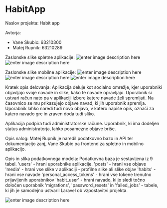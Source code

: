 ﻿# HabitApp
Naslov projekta: Habit app

Avtorja:
- Vane Skubic: 63210300
- Matej Rupnik: 63210289

Zaslonske slike spletne aplikacije:
![enter image description here](https://github.com/VaneSkubic/habit-app-mobile/blob/master/login.png?raw=true)
![enter image description here](https://github.com/VaneSkubic/habit-app-mobile/blob/master/feed.png?raw=true)

Zaslonske slike mobilne aplikacije:
![enter image description here](https://github.com/VaneSkubic/habit-app-mobile/blob/master/login_mobile.jpg?raw=true)
![enter image description here](https://github.com/VaneSkubic/habit-app-mobile/blob/master/feed_mobile.jpg?raw=true)
![enter image description here](https://github.com/VaneSkubic/habit-app-mobile/blob/master/new_post_mobile.jpg?raw=true)

Kratek opis delovanja:
Aplikacija deluje kot socialno omrežje, kjer uporabniki objavljajo svoje navade in slike, kako te navade opravljajo. Uporabnik si ustvari račun nato pa v aplikaciji izbere katere navade želi spremljati. Na časovnico se mu prikazujejo objave navad, ki jih uporabnik spremlja. Uporabnik lahko naredi tudi novo objavo, v katero napiše opis, označi za katero navado gre in zraven doda tudi sliko. 

Aplikacija podpira tudi administratorske račune. Uporabnik, ki ima dodeljen status administratorja, lahko posamezne objave briše.

Opis nalog:
Matej Rupnik je naredil podatkovno bazo in API ter dokumentacijo zanj, Vane Skubic pa frontend za spletno in mobilno aplikacijo.

Opis in slika podatkovnega modela:
Podatkovna baza je sestavljena iz 9 tabel. 
'users' - hrani uporabnike aplikacije.
'posts' - hrani vse objave
'media' - hrani vse slike v aplikaciji - profilne slike ali slike objav
'habits' - hrani vse navade
'personal_access_tokens' - hrani vse tokene trenutno prijavljenih uporabnikov 
'habit_user' - hrani navado, ki jo sledi točno določen uporabnik
'migrations', 'password_resets' in 'failed_jobs' - tabele, ki jih je samodejno ustvaril Laravel ob vzpostavitvi projekta.

![enter image description here](https://github.com/VaneSkubic/habit-app-mobile/blob/master/podatkovni_model.png?raw=true)

